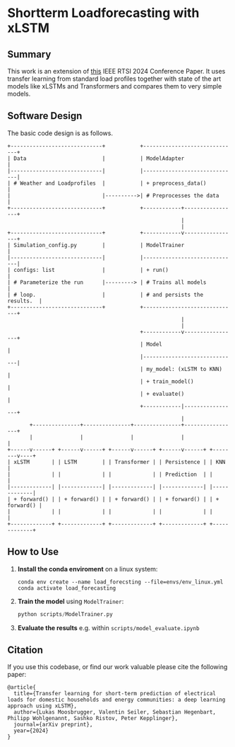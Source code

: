 # Shortterm Loadforecasting with xLSTM

## Summary

This work is an extension of [this](https://arxiv.org/abs/2407.08434) IEEE RTSI 2024 Conference Paper.
It uses transfer learning from standard load profiles together with state of the art models like xLSTMs and Transformers and compares them to very simple models.

## Software Design

The basic code design is as follows.
```
+-----------------------------+           +------------------------------+
| Data                        |           | ModelAdapter                 |
|-----------------------------|           |------------------------------|
| # Weather and Loadprofiles  |           | + preprocess_data()          |
|                             |---------->| # Preprocesses the data      |
+-----------------------------+           +------------+-----------------+
                                                       |
                                                       |
+-----------------------------+           +------------v-----------------+
| Simulation_config.py        |           | ModelTrainer                 |
|-----------------------------|           |------------------------------|
| configs: list               |           | + run()                      |
| # Parameterize the run      |---------> | # Trains all models          |
| # loop.                     |           | # and persists the results.  |
+-----------------------------+           +------------------------------+
                                                       |
                                                       |
                                          +------------v-----------------+
                                          | Model                        |
                                          |------------------------------|
                                          | my_model: (xLSTM to KNN)     |
                                          | + train_model()              |
                                          | + evaluate()                 |
                                          +------------|-----------------+
                                                       |
       +---------------+---------------+---------------+-----------------+
       |               |               |               |                 |
+------v------+ +------v------+ +------v------+ +------v------+ +--------v----+
| xLSTM       | | LSTM        | | Transformer | | Persistence | | KNN         |
|             | |             | |             | | Prediction  | |             |
|-------------| |-------------| |-------------| |-------------| |-------------|
| + forward() | | + forward() | | + forward() | | + forward() | | + forward() |
|             | |             | |             | |             | |             |
+-------------+ +-------------+ +-------------+ +-------------+ +-------------+
```

<!-- ## Components: todo! -->

## How to Use

1. **Install the conda enviroment** on a linux system:
    ```
    conda env create --name load_forecsting --file=envs/env_linux.yml
    conda activate load_forecasting
    ```

2. **Train the model** using `ModelTrainer`:
    ```python
    python scripts/ModelTrainer.py
    ```

3. **Evaluate the results** e.g. within `scripts/model_evaluate.ipynb`

## Citation

If you use this codebase, or find our work valuable please cite the following paper:

```
@article{
  title={Transfer learning for short-term prediction of electrical loads for domestic households and energy communities: a deep learning approach using xLSTM},
  author={Lukas Moosbrugger, Valentin Seiler, Sebastian Hegenbart, Philipp Wohlgenannt, Sashko Ristov, Peter Kepplinger},
  journal={arXiv preprint},
  year={2024}
}
```

